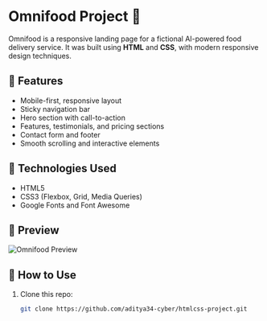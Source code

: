 # Omnifood Project 🍱

Omnifood is a responsive landing page for a fictional AI-powered food delivery service. It was built using **HTML** and **CSS**, with modern responsive design techniques.

## 🌟 Features

- Mobile-first, responsive layout
- Sticky navigation bar
- Hero section with call-to-action
- Features, testimonials, and pricing sections
- Contact form and footer
- Smooth scrolling and interactive elements

## 🚀 Technologies Used

- HTML5
- CSS3 (Flexbox, Grid, Media Queries)
- Google Fonts and Font Awesome

## 📸 Preview

![Omnifood Preview](https://your-image-url.com) <!-- Replace with screenshot URL if available -->

## 🔧 How to Use

1. Clone this repo:
   ```bash
   git clone https://github.com/aditya34-cyber/htmlcss-project.git
